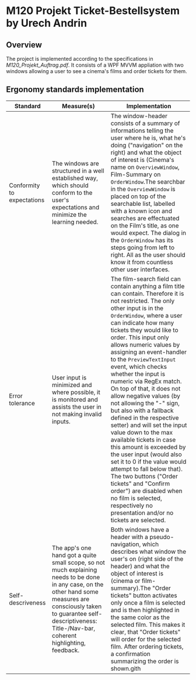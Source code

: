 ﻿# M120 Projekt Ticket-Bestellsystem by Urech Andrin

## Overview

The project is implemented according to the specifications in *M120_Projekt_Auftrag.pdf*.
It consists of a WPF MVVM appliation with two windows allowing a user to see a cinema's films and order tickets for them.

## Ergonomy standards implementation

| Standard | Measure(s) | Implementation |
| --- | --- | --- |
| Conformity to expectations | The windows are structured in a well established way, which should conform to the user's expectations and minimize the learning needed. | The window-header consists of a summary of informations telling the user where he is, what he's doing ("navigation" on the right) and what the object of interest is (Cinema's name on `OverviewWindow`, Film-Summary on `OrderWindow`.The searchbar in the `OverviewWindow` is placed on top of the searchable list, labelled with a known icon and searches are effectuated on the Film's title, as one would expect. The dialog in the `OrderWindow` has its steps going from left to right. All as the user should know it from countless other user interfaces.|
| Error tolerance | User input is minimized and where possible, it is monitored and assists the user in not making invalid inputs. | The film-search field can contain anything a film title can contain. Therefore it is not restricted. The only other input is in the `OrderWindow`, where a user can indicate how many tickets they would like to order. This input only allows numeric values by assigning an event-handler to the `PreviewTextInput` event, which checks whether the input is numeric via RegEx match. On top of that, it does not allow negative values (by not allowing the "-" sign, but also with a fallback defined in the respective setter) and will set the input value down to the max available tickets in case this amount is exceeded by the user input (would also set it to 0 if the value would attempt to fall below that). The two buttons ("Order tickets" and "Confirm order") are disabled when no film is selected, respectively no presentation and/or no tickets are selected. | 
| Self-descriveness | The app's one hand got a quite small scope, so not much explaining needs to be done in any case, on the other hand some measures are consciously taken to guarantee self-descriptiveness: Title-/Nav-bar, coherent highlighting, feedback. | Both windows have a header with a pseudo-navigation, which describes what window the user's on (right side of the header) and what the object of interest is (cinema or film-summary).The "Order tickets" button activates only once a film is selected and is then highlighted in the same color as the selected film. This makes it clear, that "Order tickets" will order for the selected film. After ordering tickets, a confirmation summarizing the order is shown.gith
